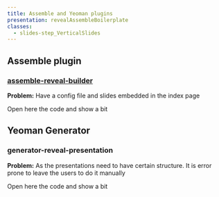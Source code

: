 ```yaml
---
title: Assemble and Yeoman plugins
presentation: revealAssembleBoilerplate
classes:
  - slides-step_VerticalSlides
---
```


<section>
   <div class="ContentAligner">
      <div class="title__container ContentAligner-CenterLeft">
          <h1 class="SlideContentTitle u-sans u-bold">Assemble plugin</h1>
          <div class="SlideTitleUnderline"></div>
      </div>
   <div class="ContentAligner-CenterRight">
         <h3 class="u-blue SlideContentSubtitle"><a target="_blank" href="https://www.npmjs.com/package/assemble-reveal-builder">assemble-reveal-builder</a></h3>
         <p><b>Problem:</b> Have a config file and slides embedded in the index page</p>
      </div>
  </div>
    <aside class="notes">
        Open here the code and show a bit
    </aside>
</section>


<section>
   <div class="ContentAligner">
      <div class="title__container ContentAligner-CenterLeft">
         <h1 class="SlideContentTitle u-sans u-bold">Yeoman Generator</h1>
          <div class="SlideTitleUnderline"></div>
      </div>
   <div class="ContentAligner-CenterRight">
         <h3 class="u-blue SlideContentSubtitle">generator-reveal-presentation</h3>
         <p><b>Problem:</b> As the presentations need to have certain structure. It is error prone to leave the users to do it manually</p>
      </div>
  </div>
   <aside class="notes">
        Open here the code and show a bit
    </aside>
</section>
